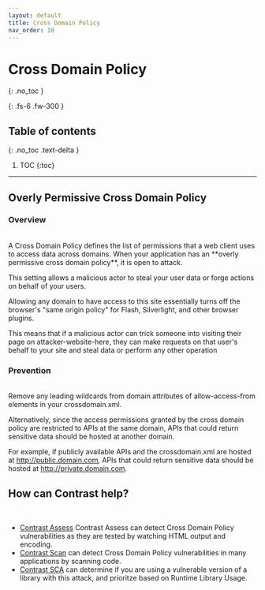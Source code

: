 ```yaml
---
layout: default
title: Cross Domain Policy
nav_order: 10
---
```


# Cross Domain Policy
{: .no_toc }

{: .fs-6 .fw-300 }

## Table of contents
{: .no_toc .text-delta }

1. TOC
{:toc}

---
## Overly Permissive Cross Domain Policy

### Overview 
<br/>
A Cross Domain Policy defines the list of permissions that a web client uses to access data across domains.
When your application has an **overly permissive cross domain policy**, it is open to attack.

This setting allows a malicious actor to steal your user data or forge actions on behalf of your users. 

Allowing any domain to have access to this site essentially turns off the browser's "same origin policy" for Flash, Silverlight, and other browser plugins. 

This means that if a malicious actor can trick someone into visiting their page on attacker-website-here, they can make requests on that user's behalf to your site and steal data or perform any other operation

### Prevention 
<br/>
Remove any leading wildcards from domain attributes of allow-access-from elements in your crossdomain.xml. 

Alternatively, since the access permissions granted by the cross domain policy are restricted to APIs at the same domain, 
APIs that could return sensitive data should be hosted at another domain. 

For example, if publicly available APIs and the crossdomain.xml are hosted at http://public.domain.com, APIs that could return sensitive data should be hosted at http://private.domain.com.



## How can Contrast help? 
<br/>

- [Contrast Assess](https://www.contrastsecurity.com/contrast-assess) Contrast Assess can detect Cross Domain Policy vulnerabilities as they are tested by watching HTML output and encoding.
- [Contrast Scan](https://www.contrastsecurity.com/contrast-scan) can detect Cross Domain Policy vulnerabilities in many applications by scanning code.
- [Contrast SCA](https://www.contrastsecurity.com/contrast-sca) can determine if you are using a vulnerable version of a library with this attack, and prioritze based on Runtime Library Usage.


